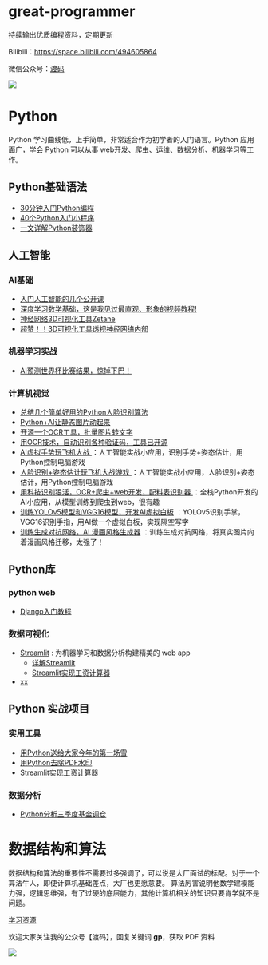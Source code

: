 # great-programmer

持续输出优质编程资料，定期更新

Bilibili：https://space.bilibili.com/494605864

微信公众号：[渡码](http://mp.weixin.qq.com/profile?src=3&timestamp=1663979948&ver=1&signature=wcyNF3yu1W0bMvEanLaDxbZWIzr4fHOGzS3*iP9FBJmGgREoKU6rifDbYefvfJNkEK2r*hS6httmcHBrvtFoVg==)

![](公众号/duma.jpg)

# Python

Python 学习曲线低，上手简单，非常适合作为初学者的入门语言。Python 应用面广，学会 Python
可以从事 web开发、爬虫、运维、数据分析、机器学习等工作。

[comment]: <> (* [Python 基础语法]&#40;#Python基础语法&#41;)

[comment]: <> (* [人工智能]&#40;#人工智能&#41;)

[comment]: <> (* [Python库]&#40;#Python库&#41;)

## Python基础语法
* [30分钟入门Python编程](https://mp.weixin.qq.com/s/4u2-IpPkOm0yI5PzT60--Q)
* [40个Python入门小程序](https://mp.weixin.qq.com/s/FxQGQ0Z507k1UCrZyJbeKA)
* [一文详解Python装饰器](https://mp.weixin.qq.com/s/Kr5eGyELGcsoRcUBvJlrbA)

## 人工智能
### AI基础
* [入门人工智能的几个公开课](https://mp.weixin.qq.com/s/buP4pQ0r0_DiiX7V9Z-E2w)
* [深度学习数学基础，这是我见过最直观、形象的视频教程!](https://mp.weixin.qq.com/s/d3NYzKQU6jI47hQKD5YBkA)
* [神经网络3D可视化工具Zetane](python/ai/zetane.md)
* [超赞！！3D可视化工具透视神经网络内部](https://mp.weixin.qq.com/s/5ge2azK4bMa6uAmkcRJf2g)

### 机器学习实战
* [AI预测世界杯比赛结果，惊掉下巴！](https://mp.weixin.qq.com/s/rd1FoVRVC8j3TOw7_tlhrA)

### 计算机视觉
* [总结几个简单好用的Python人脸识别算法](https://mp.weixin.qq.com/s/3BgDld9hILPLCIlyysZs6Q)
* [Python+AI让静态图片动起来](https://mp.weixin.qq.com/s/ttzZSpQjzjihwANXei88lA)
* [开源一个OCR工具，批量图片转文字](https://mp.weixin.qq.com/s/S1ZdpcIDijI-KYTI3sMvHQ)
* [用OCR技术，自动识别各种验证码，工具已开源](https://mp.weixin.qq.com/s/5jzptNBwoO_FhCrIxbC66g)
* [AI虚拟手势玩飞机大战 ](https://mp.weixin.qq.com/s/vs4-wJpP8Q4Hxuclih_4Aw) ：人工智能实战小应用，识别手势+姿态估计，用Python控制电脑游戏
* [人脸识别+姿态估计玩飞机大战游戏 ](https://mp.weixin.qq.com/s/KmWVOnUb0xNihZNRIupFnw) ：人工智能实战小应用，人脸识别+姿态估计，用Python控制电脑游戏
* [用科技识别狠活，OCR+爬虫+web开发，配料表识别器 ](https://mp.weixin.qq.com/s/cEyRspspAlFwUtacLpT6Ow) ：全栈Python开发的AI小应用，从模型训练到爬虫到web，很有趣
* [训练YOLOv5模型和VGG16模型，开发AI虚拟白板](https://mp.weixin.qq.com/s/NonDhA5KonxFJAXtp9wMYA) ：YOLOv5识别手掌，VGG16识别手指，用AI做一个虚拟白板，实现隔空写字
* [训练生成对抗网络，AI 漫画风格生成器](https://mp.weixin.qq.com/s/KH8c0BPPpaaHvwNwMPzsgQ) ：训练生成对抗网络，将真实图片向着漫画风格迁移，太强了！


## Python库

### python web
* [Django入门教程](https://mp.weixin.qq.com/s/uVrgMJxHSOA00OdqpmzF1Q)

### 数据可视化
* [Streamlit](https://docs.streamlit.io/) : 为机器学习和数据分析构建精美的 web app
  * [详解Streamlit](https://mp.weixin.qq.com/s/Kr5eGyELGcsoRcUBvJlrbA)
  * [Streamlit实现工资计算器](https://mp.weixin.qq.com/s/4unG1BHVQDLdk9TJHYauVw)
* [xx]()
  
## Python 实战项目

### 实用工具

* [用Python送给大家今年的第一场雪](https://mp.weixin.qq.com/s/ZBHhmMIOu6gIYmx39C6wcA)
* [用Python去除PDF水印](https://mp.weixin.qq.com/s/fiikFM_r7XqpoAKbCBVQTg)
* [Streamlit实现工资计算器](https://mp.weixin.qq.com/s/4unG1BHVQDLdk9TJHYauVw)

### 数据分析

* [Python分析三季度基金调仓](https://mp.weixin.qq.com/s/tIUds6D7ZUzTwFqm3rsIkw)

# 数据结构和算法

数据结构和算法的重要性不需要过多强调了，可以说是大厂面试的标配。对于一个算法牛人，即便计算机基础差点，大厂也更愿意要。
算法厉害说明他数学建模能力强，逻辑思维强，有了过硬的底层能力，其他计算机相关的知识只要肯学就不是问题。

[学习资源](数据结构和算法/README.md)

欢迎大家关注我的公众号【渡码】，回复关键词 **gp**，获取 PDF 资料

![](https://github.com/duma-repo/great-programmer/blob/master/%E5%85%AC%E4%BC%97%E5%8F%B7/duma.jpg?raw=true)
  
  